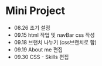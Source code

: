 # Mini Project

* 08.26 초기 설정
* 09.15 html 작업 및 navBar css 작성
* 09.18 브랜치 나누기 (css브랜치로 함)
* 09.19 About me 편집
* 09.30 CSS - Skills 편집